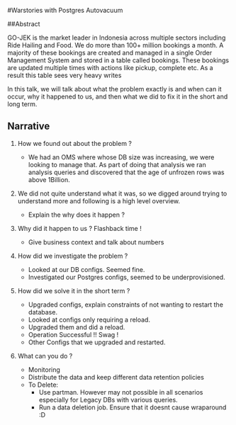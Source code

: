 #Warstories with Postgres Autovacuum

##Abstract

GO-JEK is the market leader in Indonesia across multiple sectors including Ride Hailing and Food. We do more than 100+ million bookings a month. A majority of these bookings are created and managed in a single Order Management System and stored in a table called bookings. These bookings are updated multiple times with actions like pickup, complete etc. As a result this table sees very heavy writes 

In this talk, we will talk about what the problem exactly is and when can it occur, why it happened to us, and then what we did to fix it in the short and long term.


## Narrative

1. How we found out about the problem ?
 	* We had an OMS where whose DB size was increasing, we were looking to manage that. As part of doing that analysis we ran analysis queries and discovered that the age of unfrozen rows was above 1Billion.

2. We did not quite understand what it was, so we digged around trying to understand more and following is a high level overview.
 	* Explain the why does it happen ?

3. Why did it happen to us ? Flashback time !
	* Give business context and talk about numbers

4. How did we investigate the problem ?
	* Looked at our DB configs. Seemed fine.
	* Investigated our Postgres configs, seemed to be underprovisioned.

5. How did we solve it in the short term ?
	* Upgraded configs, explain constraints of not wanting to restart the database.
	* Looked at configs only requiring a reload.
	* Upgraded them and did a reload.
	* Operation Successful !! Swag !
	* Other Configs that we upgraded and restarted.

6. What can you do ?
	* Monitoring
	* Distribute the data and keep different data retention policies
	* To Delete:
		* Use partman. However may not possible in all scenarios especially for Legacy DBs with various queries.
		* Run a data deletion job. Ensure that it doesnt cause wraparound :D 

 	